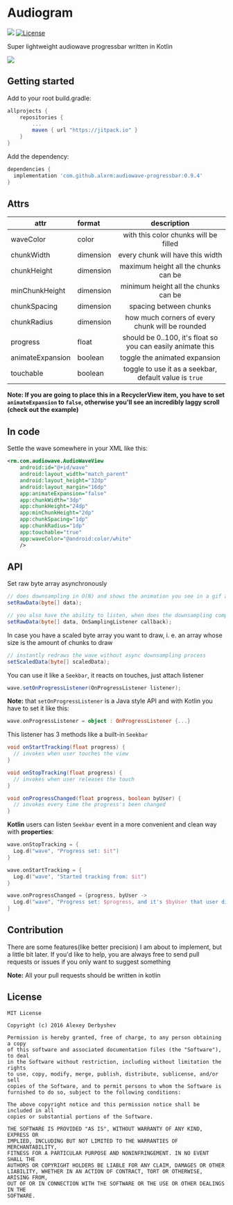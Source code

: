 # Audiogram
[![](https://jitpack.io/v/alxrm/audiowave-progressbar.svg)](https://jitpack.io/#alxrm/audiowave-progressbar)
[![License](http://img.shields.io/badge/license-MIT-green.svg?style=flat)]()

Super lightweight audiowave progressbar written in Kotlin



<img src="imgs/wave.gif"/>


## Getting started

Add to your root build.gradle:
```Groovy
allprojects {
	repositories {
	    ...
	    maven { url "https://jitpack.io" }
	}
}
```

Add the dependency:
```Groovy
dependencies {
  implementation 'com.github.alxrm:audiowave-progressbar:0.9.4'
}
```

## Attrs
|attr|format|description|
|---|:---|:---:|
|waveColor|color|with this color chunks will be filled|
|chunkWidth|dimension|every chunk will have this width|
|chunkHeight|dimension|maximum height all the chunks can be|
|minChunkHeight|dimension|minimum height all the chunks can be|
|chunkSpacing|dimension|spacing between chunks|
|chunkRadius|dimension|how much corners of every chunk will be rounded|
|progress|float|should be 0..100, it's float so you can easily animate this|
|animateExpansion|boolean|toggle the animated expansion|
|touchable|boolean|toggle to use it as a seekbar, default value is `true`|

__Note: If you are going to place this in a RecyclerView item, you have to set `animateExpansion` to `false`, otherwise you'll see an incredibly laggy scroll (check out the example)__

## In code

Settle the wave somewhere in your XML like this:

```xml
<rm.com.audiowave.AudioWaveView
    android:id="@+id/wave"
    android:layout_width="match_parent"
    android:layout_height="32dp"
    android:layout_margin="16dp"
    app:animateExpansion="false"
    app:chunkWidth="3dp"
    app:chunkHeight="24dp"
    app:minChunkHeight="2dp"
    app:chunkSpacing="1dp"
    app:chunkRadius="1dp"
    app:touchable="true"
    app:waveColor="@android:color/white"
    />
```

## API

Set raw byte array asynchronously 

```java
// does downsampling in O(N) and shows the animation you see in a gif above (the inflation-like one)
setRawData(byte[] data);

// you also have the ability to listen, when does the downsampling complete
setRawData(byte[] data, OnSamplingListener callback);
```

In case you have a scaled byte array you want to draw, i. e. an array whose size is the amount of chunks to draw


```java
// instantly redraws the wave without async downsampling process
setScaledData(byte[] scaledData);
```

You can use it like a `Seekbar`, it reacts on touches, just attach listener

```java
wave.setOnProgressListener(OnProgressListener listener);
```

__Note:__ that `setOnProgressListener` is a Java style API and with Kotlin you have to set it like this:

```kotlin
wave.onProgressListener = object : OnProgressListener {...}
```

This listener has 3 methods like a built-in `Seekbar`

```java
void onStartTracking(float progress) {
  // invokes when user touches the view
}

void onStopTracking(float progress) {
  // invokes when user releases the touch
}

void onProgressChanged(float progress, boolean byUser) {
  // invokes every time the progress's been changed
}
```

__Kotlin__ users can listen `Seekbar` event in a more convenient and clean way with __properties__:

```kotlin
wave.onStopTracking = {
  Log.d("wave", "Progress set: $it")
}

wave.onStartTracking = {
  Log.d("wave", "Started tracking from: $it")
}

wave.onProgressChanged = {progress, byUser ->
  Log.d("wave", "Progress set: $progress, and it's $byUser that user did this")
}
```

## Contribution

There are some features(like better precision) I am about to implement, but a little bit later. 
If you'd like to help, you are always free to send pull requests or issues if you only want to suggest something 

**Note:** All your pull requests should be written in kotlin

## License

    MIT License

    Copyright (c) 2016 Alexey Derbyshev

    Permission is hereby granted, free of charge, to any person obtaining a copy
    of this software and associated documentation files (the "Software"), to deal
    in the Software without restriction, including without limitation the rights
    to use, copy, modify, merge, publish, distribute, sublicense, and/or sell
    copies of the Software, and to permit persons to whom the Software is
    furnished to do so, subject to the following conditions:

    The above copyright notice and this permission notice shall be included in all
    copies or substantial portions of the Software.

    THE SOFTWARE IS PROVIDED "AS IS", WITHOUT WARRANTY OF ANY KIND, EXPRESS OR
    IMPLIED, INCLUDING BUT NOT LIMITED TO THE WARRANTIES OF MERCHANTABILITY,
    FITNESS FOR A PARTICULAR PURPOSE AND NONINFRINGEMENT. IN NO EVENT SHALL THE
    AUTHORS OR COPYRIGHT HOLDERS BE LIABLE FOR ANY CLAIM, DAMAGES OR OTHER
    LIABILITY, WHETHER IN AN ACTION OF CONTRACT, TORT OR OTHERWISE, ARISING FROM,
    OUT OF OR IN CONNECTION WITH THE SOFTWARE OR THE USE OR OTHER DEALINGS IN THE
    SOFTWARE.
